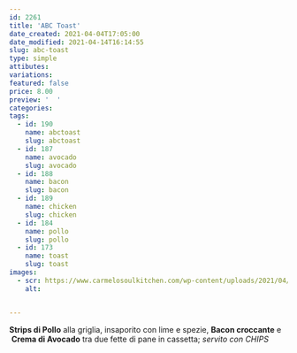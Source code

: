 ```yaml
---
id: 2261
title: 'ABC Toast'
date_created: 2021-04-04T17:05:00
date_modified: 2021-04-14T16:14:55
slug: abc-toast
type: simple
attibutes: 
variations:
featured: false
price: 8.00
preview: '  '
categories: 
tags: 
  - id: 190
    name: abctoast
    slug: abctoast
  - id: 187
    name: avocado
    slug: avocado
  - id: 188
    name: bacon
    slug: bacon
  - id: 189
    name: chicken
    slug: chicken
  - id: 184
    name: pollo
    slug: pollo
  - id: 173
    name: toast
    slug: toast
images: 
  - scr: https://www.carmelosoulkitchen.com/wp-content/uploads/2021/04/ABC-TOAST-MKT-21.png
    alt: 


---
```


<p><strong>Strips di Pollo</strong> alla griglia, insaporito con lime e spezie, <strong>Bacon croccante</strong> e  <strong>Crema di Avocado</strong> tra due fette di pane in cassetta; <em>servito con CHIPS</em></p>

